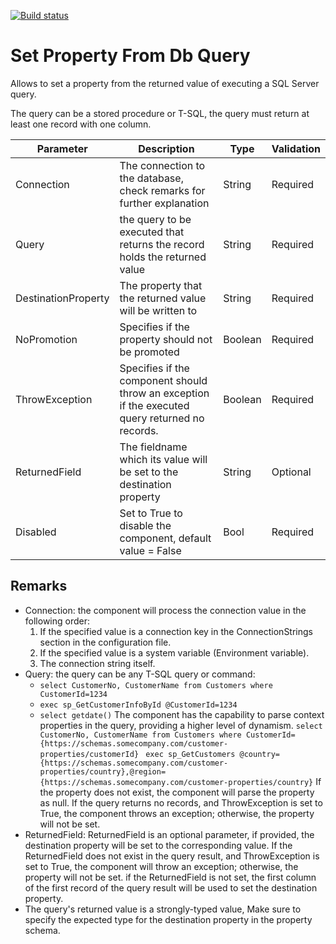 [![Build status](https://dev.azure.com/waal/BizTalk%20Components/_apis/build/status/BizTalk%20Components/SetPropertyFromDbQuery)](https://dev.azure.com/waal/BizTalk%20Components/_build/latest?definitionId=22)

# Set Property From Db Query

Allows to set a property from the returned value of executing a SQL Server query.

The query can be a stored procedure or T-SQL, the query must return at least one record with one column.

| Parameter | Description | Type | Validation |
|-|-|-|-|
|Connection| The connection to the database, check remarks for further explanation| String| Required|
|Query| the query to be executed that returns the record holds the returned value|String| Required
|DestinationProperty| The property that the returned value will be written to|String| Required
|NoPromotion| Specifies if the property should not be promoted | Boolean | Required |
|ThrowException| Specifies if the component should throw an exception if the executed query returned no records. | Boolean |Required|
|ReturnedField| The fieldname which its value will be set to the destination property| String | Optional|
|Disabled |Set to True to disable the component, default value = False|Bool|Required|


## Remarks ##
 - Connection: the component will process the connection value in the following order:
    1. If the specified value is a connection key in the ConnectionStrings section in the configuration file.
    2. If the specified value is a system variable (Environment variable).
    3. The connection string itself.
- Query: the query can be any T-SQL query or command:
  - ``select CustomerNo, CustomerName from Customers where CustomerId=1234 ``
  - ``exec sp_GetCustomerInfoById @CustomerId=1234``
  - ``select getdate()``
  The component has the capability to parse context properties in the query, providing a higher level of dynamism.
  ``select CustomerNo, CustomerName from Customers where CustomerId={https://schemas.somecompany.com/customer-properties/customerId} ``
  ``exec sp_GetCustomers @country={https://schemas.somecompany.com/customer-properties/country},@region={https://schemas.somecompany.com/customer-properties/country}``
  If the property does not exist, the component will parse the property as null.
  If the query returns no records, and ThrowException is set to True, the component throws an exception; otherwise, the property will not be set.
- ReturnedField: ReturnedField is an optional parameter, if provided, the destination property will be set to the corresponding value.
  If the ReturnedField does not exist in the query result, and ThrowException is set to True, the component will throw an exception; otherwise, the property will not be set.
  if the ReturnedField is not set, the first column of the first record of the query result will be used to set the destination property.
- The query's returned value is a strongly-typed value, Make sure to specify the expected type for the destination property in the property schema.


